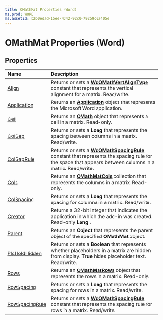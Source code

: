 ```yaml
---
title: OMathMat Properties (Word)
ms.prod: WORD
ms.assetid: b2b0edad-15ee-4342-92c0-79259c0a405e
---
```



# OMathMat Properties (Word)

## Properties



|**Name**|**Description**|
|:-----|:-----|
|[Align](omathmat-align-property-word.md)|Returns or sets a  **[WdOMathVertAlignType](wdomathvertaligntype-enumeration-word.md)** constant that represents the vertical alignment for a matrix. Read/write.|
|[Application](omathmat-application-property-word.md)|Returns an  **[Application](application-object-word.md)** object that represents the Microsoft Word application.|
|[Cell](omathmat-cell-property-word.md)|Returns an  **[OMath](omath-object-word.md)** object that represents a cell in a matrix. Read-only.|
|[ColGap](omathmat-colgap-property-word.md)|Returns or sets a  **Long** that represents the spacing between columns in a matrix. Read/write.|
|[ColGapRule](omathmat-colgaprule-property-word.md)|Returns or sets a  **[WdOMathSpacingRule](wdomathspacingrule-enumeration-word.md)** constant that represents the spacing rule for the space that appears between columns in a matrix. Read/write.|
|[Cols](omathmat-cols-property-word.md)|Returns an  **[OMathMatCols](omathmatcols-object-word.md)** collection that represents the columns in a matrix. Read-only.|
|[ColSpacing](omathmat-colspacing-property-word.md)|Returns or sets a  **Long** that represents the spacing for columns in a matrix. Read/write.|
|[Creator](omathmat-creator-property-word.md)|Returns a 32-bit integer that indicates the application in which the add-in was created. Read-only  **Long** .|
|[Parent](omathmat-parent-property-word.md)|Returns an  **Object** that represents the parent object of the specified **OMathMat** object.|
|[PlcHoldHidden](omathmat-plcholdhidden-property-word.md)|Returns or sets a  **Boolean** that represents whether placeholders in a matrix are hidden from display. **True** hides placeholder text. Read/write.|
|[Rows](omathmat-rows-property-word.md)|Returns an  **[OMathMatRows](omathmatrows-object-word.md)** object that represents the rows in a matrix. Read-only.|
|[RowSpacing](omathmat-rowspacing-property-word.md)|Returns or sets a  **Long** that represents the spacing for rows in a matrix. Read/write.|
|[RowSpacingRule](omathmat-rowspacingrule-property-word.md)|Returns or sets a  **[WdOMathSpacingRule](wdomathspacingrule-enumeration-word.md)** constant that represents the spacing rule for rows in a matrix. Read/write.|

